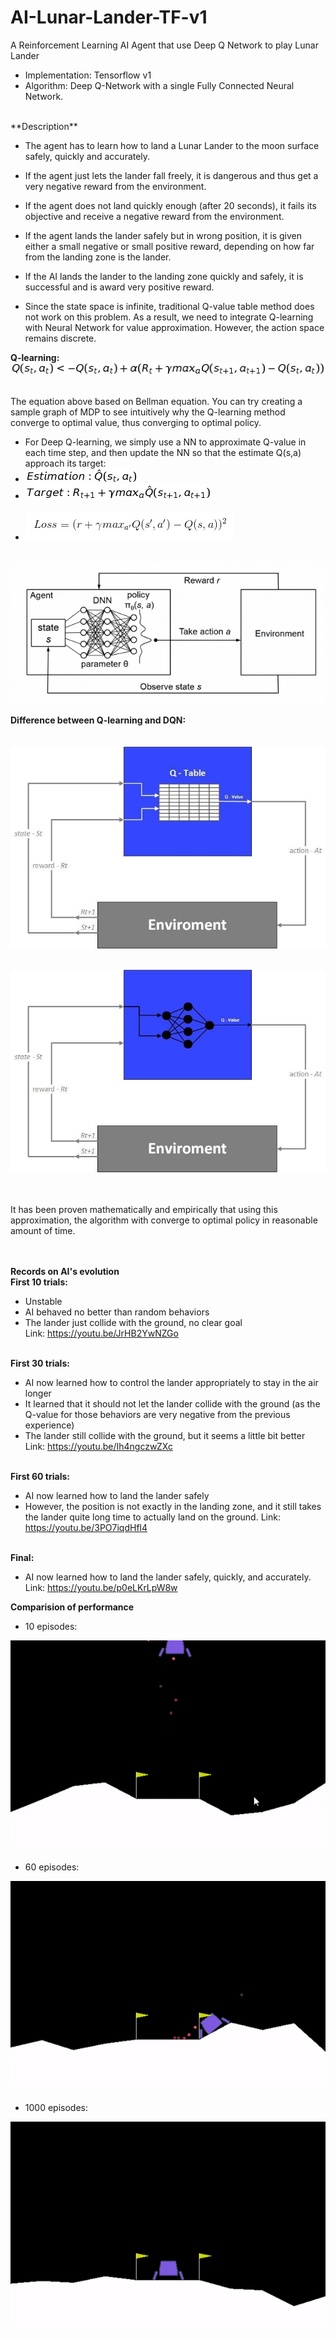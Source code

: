 # AI-Lunar-Lander-TF-v1
A Reinforcement Learning AI Agent that use Deep Q Network to play Lunar Lander

* Implementation: Tensorflow v1
* Algorithm: Deep Q-Network with a single Fully Connected Neural Network.
<br>
**Description**

* The agent has to learn how to land a Lunar Lander to the moon surface safely, quickly and accurately.
* If the agent just lets the lander fall freely, it is dangerous and thus get a very negative reward from the environment.
* If the agent does not land quickly enough (after 20 seconds), it fails its objective and receive a negative reward from the environment.
* If the agent lands the lander safely but in wrong position, it is given either a small negative or small positive reward, depending on how far from the landing zone is the lander.
* If the AI lands the lander to the landing zone quickly and safely, it is successful and is award very positive reward.


* Since the state space is infinite, traditional Q-value table method does not work on this problem. As a result, we need to integrate Q-learning with Neural Network for value approximation. However, the action space remains discrete.

**Q-learning:**<br>
<img src="Q-learning.jpg"><br><br>

The equation above based on Bellman equation. You can try creating a sample graph of MDP to see intuitively why the Q-learning method converge to optimal value, thus converging to optimal policy.

* For Deep Q-learning, we simply use a NN to approximate Q-value in each time step, and then update the NN so that the estimate Q(s,a) approach its target:<br>
* <img src="Estimation.jpg"><br>
* <img src="Target.jpg"><br><br>
* <img src="Loss.jpg"><br><br>

<img src="Graph.png">

**Difference between Q-learning and DQN:**<br><br><br>
<img src="Q-table.jpg"><br><br>

<img src="Q-NN.jpg"><br><br>

<br> It has been proven mathematically and empirically that using this approximation, the algorithm with converge to optimal policy in reasonable amount of time.

<br><br>
**Records on AI's evolution**<br>
**First 10 trials:**
* Unstable
* AI behaved no better than random behaviors
* The lander just collide with the ground, no clear goal <br>
Link: https://youtu.be/JrHB2YwNZGo <br><br>

**First 30 trials:**
* AI now learned how to control the lander appropriately to stay in the air longer
* It learned that it should not let the lander collide with the ground (as the Q-value for those behaviors are very negative from the previous experience)
* The lander still collide with the ground, but it seems a little bit better <br>
Link: https://youtu.be/Ih4ngczwZXc<br><br>

**First 60 trials:**
* AI now learned how to land the lander safely
* However, the position is not exactly in the landing zone, and it still takes the lander quite long time to actually land on the ground.
Link: https://youtu.be/3PO7iqdHfl4<br><br>

**Final:**
* AI now learned how to land the lander safely, quickly, and accurately.<br>
Link: https://youtu.be/p0eLKrLpW8w


**Comparision of performance**<br>

* 10 episodes:<br>
<img src = "Gen10.gif">


* 60 episodes:<br>
<img src = "Gen60.gif">

* 1000 episodes:<br>
<img src = "Gen1000.gif">

